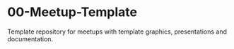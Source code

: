 # 00-Meetup-Template
Template repository for meetups with template graphics, presentations and documentation. 
